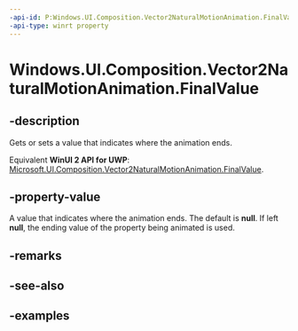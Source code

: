 ```yaml
---
-api-id: P:Windows.UI.Composition.Vector2NaturalMotionAnimation.FinalValue
-api-type: winrt property
---
```


<!-- Property syntax.
public IReference<Vector2> FinalValue { get;  set; }
-->

# Windows.UI.Composition.Vector2NaturalMotionAnimation.FinalValue

## -description

Gets or sets a value that indicates where the animation ends.

Equivalent **WinUI 2 API for UWP**: [Microsoft.UI.Composition.Vector2NaturalMotionAnimation.FinalValue](/windows/winui/api/microsoft.ui.composition.vector2naturalmotionanimation.finalvalue).

## -property-value

A value that indicates where the animation ends. The default is **null**. If left **null**, the ending value of the property being animated is used.

## -remarks

## -see-also

## -examples

